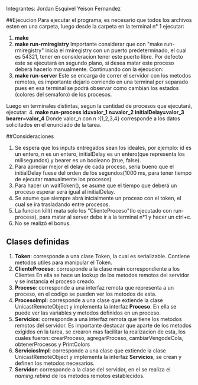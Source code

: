 Integrantes: Jordan Esquivel
             Yeison Fernandez

##Ejecucion
Para ejecutar el programa, es necesario que todos los archivos esten en una
carpeta, luego desde la carpeta en la terminal n° 1 ejecutar:
1. **make**
2. **make run-rmiregistry**
Importante considerar que con "make run-rmiregistry" inicia el rmiregistry
con un puerto predeterminado, el cual es 54321, tener en consideracion tener
este puerto libre. Por defecto este se ejecutará en segundo plano, si desea
matar este proceso deberá hacerlo manualmente.
Continuando con la ejecucion:
3. **make run-server**
Este se encarga de correr el servidor con los metodos remotos, es importante
dejarlo corriendo en una terminal por separado pues en esa terminal se podrá
observar como cambian los estados (colores del semaforo) de los procesos.

Luego en terminales distintas, segun la cantidad de procesos que ejecutará,
ejecutar:
4. **make run-process id=valor_1 n=valor_2 initialDelay=valor_3 bearer=valor_4**
Donde valor_n con n :{1,2,3,4} corresponde a los datos solicitados en el
enunciado de la tarea.


##Consideraciones
1. Se espera que los inputs entregados sean los ideales, por ejemplo:
id es un entero, n es un entero, initialDelay es un entero(que representa
  los milisegundos) y bearer es un booleano (true, false).
2. Para apreciar mejor el delay de cada proceso, seria bueno que el initialDelay
   fuese del orden de los segundos(1000 ms, para tener tiempo de ejecutar
     manualmente los procesos)
3. Para hacer un waitToken(), se asume que el tiempo que deberá un proceso
esperar será igual al initialDelay.
4. Se asume que siempre abrá inicialmente un proceso con el token, el cual se
ira trasladando entre procesos.
5. La funcion kill() mata solo los "ClienteProceso"(lo ejecutado con
  run-process), para matar al server debe ir a la terminal n°1 y hacer un ctrl+c.
6. No se realizó el bonus.

## Clases definidas
1. **Token**: corresponde a una clase Token, la cual es serializable. Contiene
metodos utiles para manipular el Token.
2. **ClienteProceso**: corresponde a la clase main correspondiente a los Clientes
En ella se hace un lookup de los metodos remotos del servidor y se instancia el
proceso creado.
3. **Proceso**: corresponde a una interfaz remota que representa a un proceso, en
el codigo se pueden ver los metodos de esta.
4. **ProcesoImpl**: corresponde a una clase que extiende la clase
UnicastRemoteObject y implementa la interfaz **Proceso**. En ella se puede
ver las variables y metodos definidos en un proceso.
5. **Servicios**: corresponde a una interfaz remota que tiene los metodos
remotos del servidor. Es importante destacar que aparte de los metodos exigidos
en la tarea, se crearon mas facilitar la realizacion de esta, los cuales fueron:
crearProceso, agregarProceso, cambiarVengodeCola, obtenerProcesos y PrintColors
6. **ServiciosImpl**: corresponde a una clase que extiende la clase
UnicastRemoteObject y implementa la interfaz **Servicios**, se crean y definen
los metodos necesarios.
7. **Servidor**: corresponde a la clase del servidor, en el se realiza el
*naming.rebind* de los metodos remotos establecidos.
